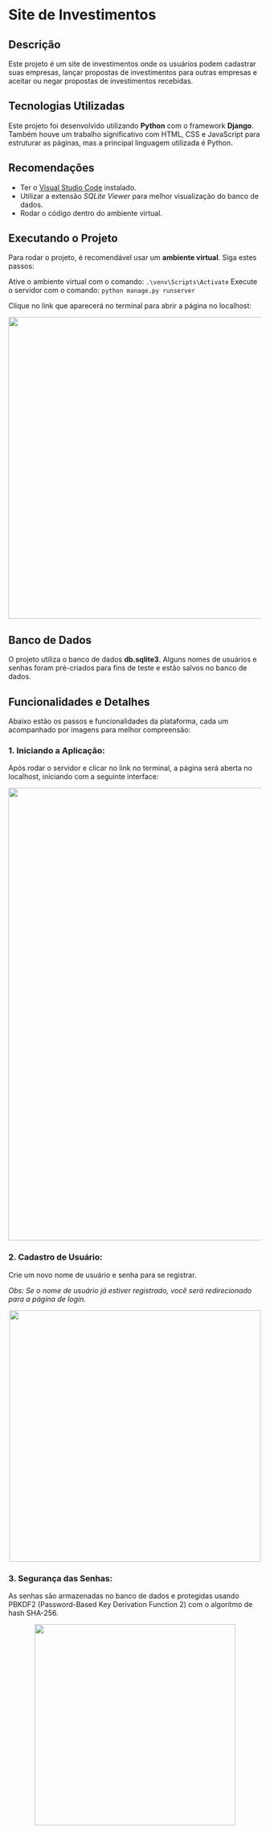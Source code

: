 # Site de Investimentos
## Descrição
Este projeto é um site de investimentos onde os usuários podem cadastrar suas empresas, lançar propostas de investimentos para outras empresas e aceitar ou negar propostas de investimentos recebidas. 

## Tecnologias Utilizadas
Este projeto foi desenvolvido utilizando **Python** com o framework **Django**. Também houve um trabalho significativo com HTML, CSS e JavaScript para estruturar as páginas, mas a principal linguagem utilizada é Python.

## Recomendações 
- Ter o <a href="https://code.visualstudio.com">Visual Studio Code</a> instalado.  
- Utilizar a extensão *SQLite Viewer* para melhor visualização do banco de dados.
- Rodar o código dentro do ambiente virtual.

## Executando o Projeto
Para rodar o projeto, é recomendável usar um **ambiente virtual**. Siga estes passos:

Ative o ambiente virtual com o comando: `.\venv\Scripts\Activate`
Execute o servidor com o comando: `python manage.py runserver`

Clique no link que aparecerá no terminal para abrir a página no localhost:

<p align="center">
<img src="https://github.com/user-attachments/assets/5d8439aa-e409-4fcb-8664-279a2797f0d9" alt="" width="600">
</p>

## Banco de Dados
O projeto utiliza o banco de dados **db.sqlite3**. Alguns nomes de usuários e senhas foram pré-criados para fins de teste e estão salvos no banco de dados.

## Funcionalidades e Detalhes
Abaixo estão os passos e funcionalidades da plataforma, cada um acompanhado por imagens para melhor compreensão:

### 1. **Iniciando a Aplicação:**
Após rodar o servidor e clicar no link no terminal, a página será aberta no localhost, iniciando com a seguinte interface:
<p align="center">
<img src="https://github.com/user-attachments/assets/89eb7ca0-8dbd-436a-9629-f08a6df1fb5e" alt="" width="900">
</p>

### 2. **Cadastro de Usuário:**
Crie um novo nome de usuário e senha para se registrar.

*Obs: Se o nome de usuário já estiver registrado, você será redirecionado para a página de login.*

<p align="center">
<img src="https://github.com/user-attachments/assets/ac835055-8e92-40bd-b4cc-351b002b080f" alt="" width="500">
</p>

### 3. **Segurança das Senhas:**
As senhas são armazenadas no banco de dados e protegidas usando PBKDF2 (Password-Based Key Derivation Function 2) com o algoritmo de hash SHA-256.

<p align="center">
<img src="https://github.com/LeRodrigues2005/StudyAsync/assets/97632543/d44a1c56-f527-4647-91e0-0c28f32590e3" alt="" width="400">
</p>


